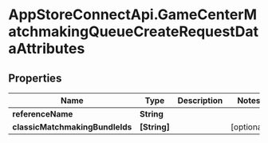 # AppStoreConnectApi.GameCenterMatchmakingQueueCreateRequestDataAttributes

## Properties

Name | Type | Description | Notes
------------ | ------------- | ------------- | -------------
**referenceName** | **String** |  | 
**classicMatchmakingBundleIds** | **[String]** |  | [optional] 


